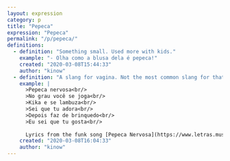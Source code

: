 ```yaml
---
layout: expression
category: p
title: "Pepeca"
expression: "Pepeca"
permalink: "/p/pepeca/"
definitions:
  - definition: "Something small. Used more with kids."
    example: "- Olha como a blusa dela é pepeca!"
    created: "2020-03-08T15:44:33"
    author: "kinow"
  - definition: "A slang for vagina. Not the most common slang for that, and also not quite old."
    example: |
      >Pepeca nervosa<br/>
      >No grau você se joga<br/>
      >Kika e se lambuza<br/>
      >Sei que tu adora<br/>
      >Depois faz de brinquedo<br/>
      >Eu sei que tu gosta<br/>
      
      Lyrics from the funk song [Pepeca Nervosa](https://www.letras.mus.br/mc-jhey/pepeca-nervosa/)
    created: "2020-03-08T16:04:33"
    author: "kinow"
---
```

